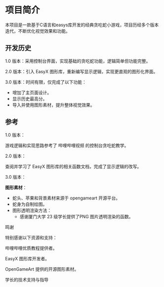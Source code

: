 # 项目简介
本项目是一款基于C语言和easys库开发的经典贪吃蛇小游戏，项目历经多个版本迭代，不断优化视觉效果和功能。

## 开发历史
1.0 版本：采用控制台界面，实现基础的贪吃蛇功能，逻辑简单但功能完整。

2.0 版本：引入 EasyX 图形库，重新编写显示逻辑，实现更直观的图形化界面。

3.0 版本：时间有限，仅完成了以下功能：
- 增加了主页面设计。
- 显示历史最高分。
- 导入并使用图形素材，提升整体视觉效果。

## 参考
1.0 版本：

游戏逻辑和实现思路参考了 哔哩哔哩视频 的控制台贪吃蛇教学。

2.0 版本：

查阅并学习了 EasyX 图形库的相关函数文档，完成了显示逻辑的改写。

3.0 版本：

**图形素材**：
- 蛇头、苹果和背景素材来源于 opengameart 开源平台。
- 蛇身为自制绘图。
- 图形透明渲染方法：
  - 感谢厦门大学 23 级学长提供了PNG 图片透明渲染的函数。

鸣谢

特别感谢以下资源和支持：

哔哩哔哩优质教程提供者。

EasyX 图形库开发者。

OpenGameArt 提供的开源图形素材。

学长的技术支持与指导

